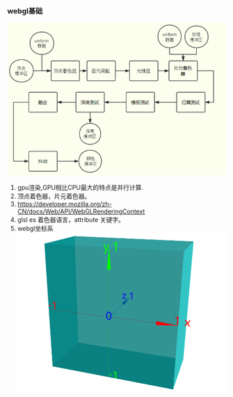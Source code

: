 <!--
 * @Author: qlw longwen@spacesystech.com
 * @Date: 2023-06-20 14:42:05
 * @LastEditTime: 2023-06-20 15:40:15
 * @LastEditors: qlw longwen@spacesystech.com
 * @Description: webgl基础
 * @FilePath: \LittleNoteBook\threeJs\01.md
-->
### webgl基础
![图 1](images/01/IMG_20230620-144338866.png)  

1. gpu渲染,GPU相比CPU最大的特点是并行计算.
2. 顶点着色器，片元着色器。
3. https://developer.mozilla.org/zh-CN/docs/Web/API/WebGLRenderingContext
4. glsl es 着色器语言，attribute 关键字。
5. webgl坐标系  
![图 2](images/01/IMG_20230620-153959009.png)  
